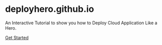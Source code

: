 # deployhero.github.io

An Interactive Tutorial to show you how to Deploy Cloud Application Like a Hero. 

[Get Started](https://meshcloud.github.io/deployhero.github.io/)
